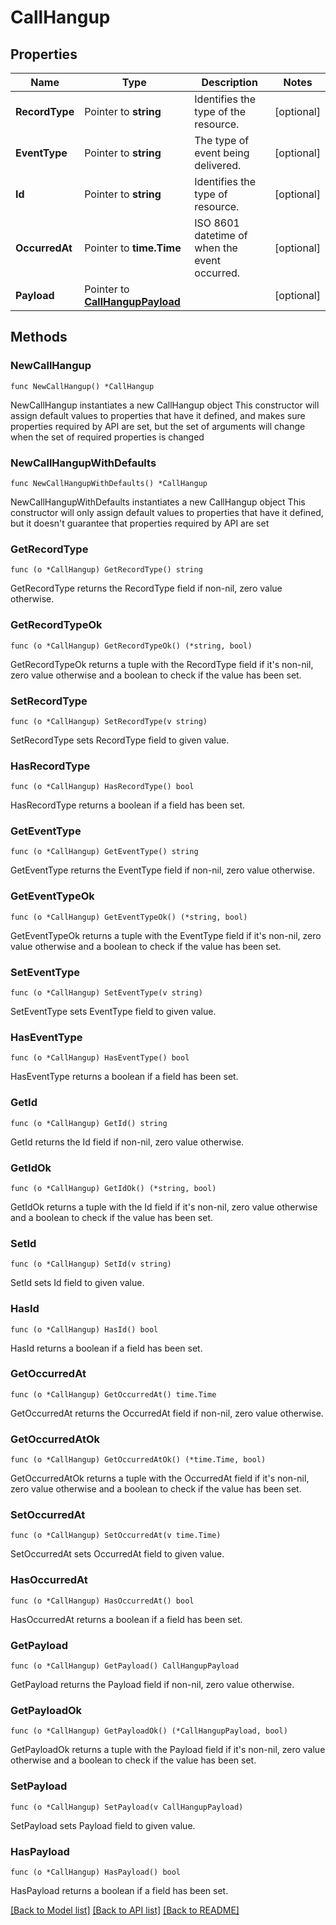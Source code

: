 # CallHangup

## Properties

Name | Type | Description | Notes
------------ | ------------- | ------------- | -------------
**RecordType** | Pointer to **string** | Identifies the type of the resource. | [optional] 
**EventType** | Pointer to **string** | The type of event being delivered. | [optional] 
**Id** | Pointer to **string** | Identifies the type of resource. | [optional] 
**OccurredAt** | Pointer to **time.Time** | ISO 8601 datetime of when the event occurred. | [optional] 
**Payload** | Pointer to [**CallHangupPayload**](CallHangupPayload.md) |  | [optional] 

## Methods

### NewCallHangup

`func NewCallHangup() *CallHangup`

NewCallHangup instantiates a new CallHangup object
This constructor will assign default values to properties that have it defined,
and makes sure properties required by API are set, but the set of arguments
will change when the set of required properties is changed

### NewCallHangupWithDefaults

`func NewCallHangupWithDefaults() *CallHangup`

NewCallHangupWithDefaults instantiates a new CallHangup object
This constructor will only assign default values to properties that have it defined,
but it doesn't guarantee that properties required by API are set

### GetRecordType

`func (o *CallHangup) GetRecordType() string`

GetRecordType returns the RecordType field if non-nil, zero value otherwise.

### GetRecordTypeOk

`func (o *CallHangup) GetRecordTypeOk() (*string, bool)`

GetRecordTypeOk returns a tuple with the RecordType field if it's non-nil, zero value otherwise
and a boolean to check if the value has been set.

### SetRecordType

`func (o *CallHangup) SetRecordType(v string)`

SetRecordType sets RecordType field to given value.

### HasRecordType

`func (o *CallHangup) HasRecordType() bool`

HasRecordType returns a boolean if a field has been set.

### GetEventType

`func (o *CallHangup) GetEventType() string`

GetEventType returns the EventType field if non-nil, zero value otherwise.

### GetEventTypeOk

`func (o *CallHangup) GetEventTypeOk() (*string, bool)`

GetEventTypeOk returns a tuple with the EventType field if it's non-nil, zero value otherwise
and a boolean to check if the value has been set.

### SetEventType

`func (o *CallHangup) SetEventType(v string)`

SetEventType sets EventType field to given value.

### HasEventType

`func (o *CallHangup) HasEventType() bool`

HasEventType returns a boolean if a field has been set.

### GetId

`func (o *CallHangup) GetId() string`

GetId returns the Id field if non-nil, zero value otherwise.

### GetIdOk

`func (o *CallHangup) GetIdOk() (*string, bool)`

GetIdOk returns a tuple with the Id field if it's non-nil, zero value otherwise
and a boolean to check if the value has been set.

### SetId

`func (o *CallHangup) SetId(v string)`

SetId sets Id field to given value.

### HasId

`func (o *CallHangup) HasId() bool`

HasId returns a boolean if a field has been set.

### GetOccurredAt

`func (o *CallHangup) GetOccurredAt() time.Time`

GetOccurredAt returns the OccurredAt field if non-nil, zero value otherwise.

### GetOccurredAtOk

`func (o *CallHangup) GetOccurredAtOk() (*time.Time, bool)`

GetOccurredAtOk returns a tuple with the OccurredAt field if it's non-nil, zero value otherwise
and a boolean to check if the value has been set.

### SetOccurredAt

`func (o *CallHangup) SetOccurredAt(v time.Time)`

SetOccurredAt sets OccurredAt field to given value.

### HasOccurredAt

`func (o *CallHangup) HasOccurredAt() bool`

HasOccurredAt returns a boolean if a field has been set.

### GetPayload

`func (o *CallHangup) GetPayload() CallHangupPayload`

GetPayload returns the Payload field if non-nil, zero value otherwise.

### GetPayloadOk

`func (o *CallHangup) GetPayloadOk() (*CallHangupPayload, bool)`

GetPayloadOk returns a tuple with the Payload field if it's non-nil, zero value otherwise
and a boolean to check if the value has been set.

### SetPayload

`func (o *CallHangup) SetPayload(v CallHangupPayload)`

SetPayload sets Payload field to given value.

### HasPayload

`func (o *CallHangup) HasPayload() bool`

HasPayload returns a boolean if a field has been set.


[[Back to Model list]](../README.md#documentation-for-models) [[Back to API list]](../README.md#documentation-for-api-endpoints) [[Back to README]](../README.md)



